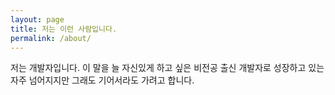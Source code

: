 ```yaml
---
layout: page
title: 저는 이런 사람입니다.
permalink: /about/
---
```


저는 개발자입니다.
이 말을 늘 자신있게 하고 싶은 비전공 출신 개발자로 성장하고 있는 
자주 넘어지지만 그래도 기어서라도 가려고 합니다.

